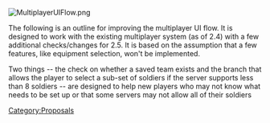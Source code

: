 ![](MultiplayerUIFlow.png "MultiplayerUIFlow.png")

The following is an outline for improving the multiplayer UI flow. It is
designed to work with the existing multiplayer system (as of 2.4) with a
few additional checks/changes for 2.5. It is based on the assumption
that a few features, like equipment selection, won't be implemented.

Two things -- the check on whether a saved team exists and the branch
that allows the player to select a sub-set of soldiers if the server
supports less than 8 soldiers -- are designed to help new players who
may not know what needs to be set up or that some servers may not allow
all of their soldiers

[Category:Proposals](Category:Proposals "wikilink")